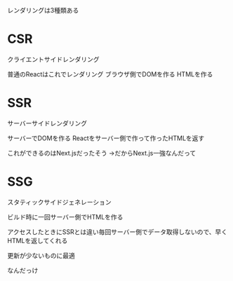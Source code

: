 
レンダリングは3種類ある

# CSR
クライエントサイドレンダリング

普通のReactはこれでレンダリング
ブラウザ側でDOMを作る
HTMLを作る
# SSR
サーバーサイドレンダリング

サーバーでDOMを作る
Reactをサーバー側で作って作ったHTMLを返す

これができるのはNext.jsだったそう
→だからNext.js一強なんだって



# SSG
スタティックサイドジェネレーション

ビルド時に一回サーバー側でHTMLを作る

アクセスしたときにSSRとは違い毎回サーバー側でデータ取得しないので、早くHTMLを返してくれる

更新が少ないものに最適

なんだっけ
